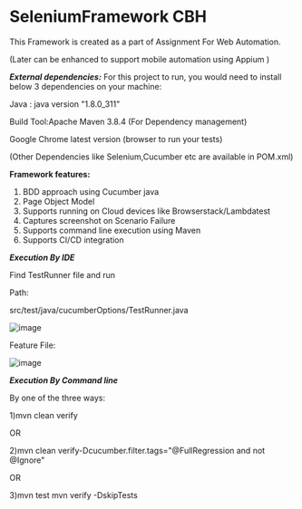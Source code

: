 
# SeleniumFramework CBH

This Framework is created as a part of Assignment For Web Automation.

(Later can be enhanced to support mobile automation using Appium )


***External dependencies:***
For this project to run, you would need to install below 3 dependencies on your machine:

Java : java version "1.8.0_311" 

Build Tool:Apache Maven 3.8.4 (For Dependency management)

Google Chrome latest version (browser to run your tests)

(Other Dependencies like Selenium,Cucumber etc are available in POM.xml)

**Framework features:**
1. BDD approach using Cucumber java
2. Page Object Model 
3. Supports running on Cloud devices like Browserstack/Lambdatest
4. Captures screenshot on Scenario Failure
5. Supports command line execution using Maven
6. Supports CI/CD integration 


***Execution By IDE***

Find TestRunner file and run

Path:

src/test/java/cucumberOptions/TestRunner.java

![image](https://user-images.githubusercontent.com/113853291/191362660-c5454161-d67e-4543-8b25-052f19d73ba1.png)

Feature File:

![image](https://user-images.githubusercontent.com/113853291/191363111-65c4b062-682a-4a73-bdd6-a18209966936.png)

***Execution By Command line***

By one of the three ways:

1)mvn clean verify

OR

2)mvn clean verify-Dcucumber.filter.tags="@FullRegression and
not @Ignore"

OR

3)mvn test
mvn verify -DskipTests





